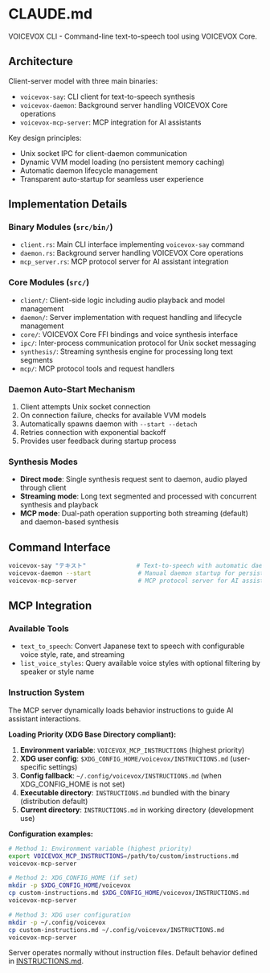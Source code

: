 # CLAUDE.md

VOICEVOX CLI - Command-line text-to-speech tool using VOICEVOX Core.

## Architecture

Client-server model with three main binaries:
- `voicevox-say`: CLI client for text-to-speech synthesis
- `voicevox-daemon`: Background server handling VOICEVOX Core operations
- `voicevox-mcp-server`: MCP integration for AI assistants

Key design principles:
- Unix socket IPC for client-daemon communication
- Dynamic VVM model loading (no persistent memory caching)
- Automatic daemon lifecycle management
- Transparent auto-startup for seamless user experience

## Implementation Details

### Binary Modules (`src/bin/`)
- `client.rs`: Main CLI interface implementing `voicevox-say` command
- `daemon.rs`: Background server handling VOICEVOX Core operations
- `mcp_server.rs`: MCP protocol server for AI assistant integration

### Core Modules (`src/`)
- `client/`: Client-side logic including audio playback and model management
- `daemon/`: Server implementation with request handling and lifecycle management
- `core/`: VOICEVOX Core FFI bindings and voice synthesis interface
- `ipc/`: Inter-process communication protocol for Unix socket messaging
- `synthesis/`: Streaming synthesis engine for processing long text segments
- `mcp/`: MCP protocol tools and request handlers

### Daemon Auto-Start Mechanism
1. Client attempts Unix socket connection
2. On connection failure, checks for available VVM models
3. Automatically spawns daemon with `--start --detach`
4. Retries connection with exponential backoff
5. Provides user feedback during startup process

### Synthesis Modes
- **Direct mode**: Single synthesis request sent to daemon, audio played through client
- **Streaming mode**: Long text segmented and processed with concurrent synthesis and playback  
- **MCP mode**: Dual-path operation supporting both streaming (default) and daemon-based synthesis

## Command Interface

```bash
voicevox-say "テキスト"              # Text-to-speech with automatic daemon startup
voicevox-daemon --start             # Manual daemon startup for persistent operation
voicevox-mcp-server                 # MCP protocol server for AI assistant integration
```

## MCP Integration

### Available Tools
- `text_to_speech`: Convert Japanese text to speech with configurable voice style, rate, and streaming
- `list_voice_styles`: Query available voice styles with optional filtering by speaker or style name

### Instruction System
The MCP server dynamically loads behavior instructions to guide AI assistant interactions.

**Loading Priority (XDG Base Directory compliant):**

1. **Environment variable**: `VOICEVOX_MCP_INSTRUCTIONS` (highest priority)
2. **XDG user config**: `$XDG_CONFIG_HOME/voicevox/INSTRUCTIONS.md` (user-specific settings)
3. **Config fallback**: `~/.config/voicevox/INSTRUCTIONS.md` (when XDG_CONFIG_HOME is not set)
4. **Executable directory**: `INSTRUCTIONS.md` bundled with the binary (distribution default)
5. **Current directory**: `INSTRUCTIONS.md` in working directory (development use)

**Configuration examples:**

```bash
# Method 1: Environment variable (highest priority)
export VOICEVOX_MCP_INSTRUCTIONS=/path/to/custom/instructions.md
voicevox-mcp-server

# Method 2: XDG_CONFIG_HOME (if set)
mkdir -p $XDG_CONFIG_HOME/voicevox
cp custom-instructions.md $XDG_CONFIG_HOME/voicevox/INSTRUCTIONS.md
voicevox-mcp-server

# Method 3: XDG user configuration
mkdir -p ~/.config/voicevox
cp custom-instructions.md ~/.config/voicevox/INSTRUCTIONS.md
voicevox-mcp-server
```

Server operates normally without instruction files. Default behavior defined in [INSTRUCTIONS.md](INSTRUCTIONS.md).